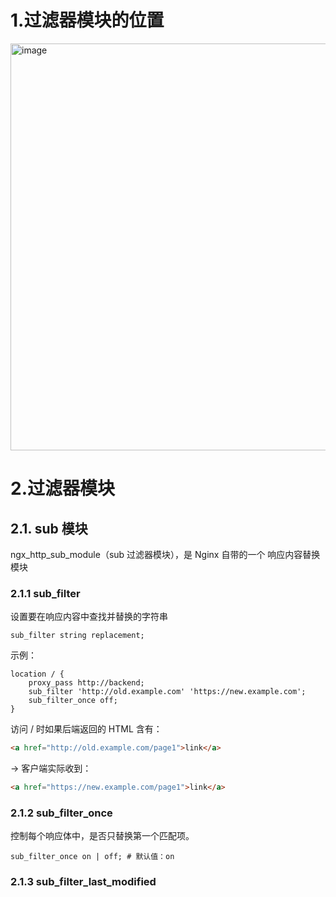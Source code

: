 # 1.过滤器模块的位置

<img width="625" height="651" alt="image" src="https://github.com/user-attachments/assets/0454f002-4911-4a53-94c1-928f11346f95" />

# 2.过滤器模块
## 2.1. sub 模块
ngx_http_sub_module（sub 过滤器模块），是 Nginx 自带的一个 响应内容替换模块
### 2.1.1 sub_filter
设置要在响应内容中查找并替换的字符串
```nginx
sub_filter string replacement;
```
示例：
```nginx
location / {
    proxy_pass http://backend;
    sub_filter 'http://old.example.com' 'https://new.example.com';
    sub_filter_once off;
}
```
访问 / 时如果后端返回的 HTML 含有：
```html
<a href="http://old.example.com/page1">link</a>
```
→ 客户端实际收到：
```html
<a href="https://new.example.com/page1">link</a>
```
### 2.1.2 sub_filter_once
控制每个响应体中，是否只替换第一个匹配项。
```nginx
sub_filter_once on | off; # 默认值：on
```

### 2.1.3 sub_filter_last_modified
